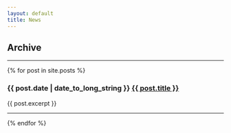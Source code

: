 ```yaml
---
layout: default
title: News
---
```


## Archive

<hr />
{% for post in site.posts %}
<p>
  <h3>{{ post.date | date_to_long_string }} <a href="{{ post.url }}">{{ post.title }}</a></h3>
  {{ post.excerpt }}
</p>
<hr />
{% endfor %}
